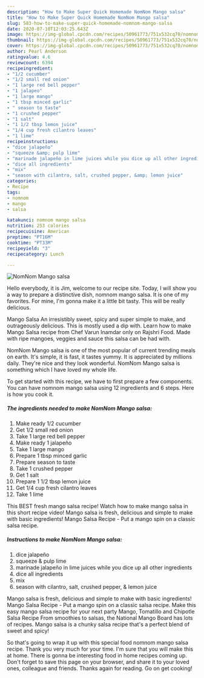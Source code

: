 ```yaml
---
description: "How to Make Super Quick Homemade NomNom Mango salsa"
title: "How to Make Super Quick Homemade NomNom Mango salsa"
slug: 583-how-to-make-super-quick-homemade-nomnom-mango-salsa
date: 2020-07-10T12:03:25.643Z
image: https://img-global.cpcdn.com/recipes/50961773/751x532cq70/nomnom-mango-salsa-recipe-main-photo.jpg
thumbnail: https://img-global.cpcdn.com/recipes/50961773/751x532cq70/nomnom-mango-salsa-recipe-main-photo.jpg
cover: https://img-global.cpcdn.com/recipes/50961773/751x532cq70/nomnom-mango-salsa-recipe-main-photo.jpg
author: Pearl Anderson
ratingvalue: 4.6
reviewcount: 6394
recipeingredient:
- "1/2 cucumber"
- "1/2 small red onion"
- "1 large red bell pepper"
- "1 jalapeo"
- "1 large mango"
- "1 tbsp minced garlic"
- " season to taste"
- "1 crushed pepper"
- "1 salt"
- "1 1/2 tbsp lemon juice"
- "1/4 cup fresh cilantro leaves"
- "1 lime"
recipeinstructions:
- "dice jalapeño"
- "squeeze &amp; pulp lime"
- "marinade jalapeño in lime juices while you dice up all other ingredients"
- "dice all ingredients"
- "mix"
- "season with cilantro, salt, crushed pepper, &amp; lemon juice"
categories:
- Recipe
tags:
- nomnom
- mango
- salsa

katakunci: nomnom mango salsa 
nutrition: 253 calories
recipecuisine: American
preptime: "PT16M"
cooktime: "PT33M"
recipeyield: "3"
recipecategory: Lunch

---
```



![NomNom Mango salsa](https://img-global.cpcdn.com/recipes/50961773/751x532cq70/nomnom-mango-salsa-recipe-main-photo.jpg)

Hello everybody, it is Jim, welcome to our recipe site. Today, I will show you a way to prepare a distinctive dish, nomnom mango salsa. It is one of my favorites. For mine, I'm gonna make it a little bit tasty. This will be really delicious.

Mango Salsa An irresistibly sweet, spicy and super simple to make, and outrageously delicious. This is mostly used a dip with. Learn how to make Mango Salsa recipe from Chef Varun Inamdar only on Rajshri Food. Made with ripe mangoes, veggies and sauce this salsa can be had with.

NomNom Mango salsa is one of the most popular of current trending meals on earth. It's simple, it is fast, it tastes yummy. It is appreciated by millions daily. They're nice and they look wonderful. NomNom Mango salsa is something which I have loved my whole life.


To get started with this recipe, we have to first prepare a few components. You can have nomnom mango salsa using 12 ingredients and 6 steps. Here is how you cook it.

<!--inarticleads1-->

##### The ingredients needed to make NomNom Mango salsa:

1. Make ready 1/2 cucumber
1. Get 1/2 small red onion
1. Take 1 large red bell pepper
1. Make ready 1 jalapeño
1. Take 1 large mango
1. Prepare 1 tbsp minced garlic
1. Prepare  season to taste
1. Take 1 crushed pepper
1. Get 1 salt
1. Prepare 1 1/2 tbsp lemon juice
1. Get 1/4 cup fresh cilantro leaves
1. Take 1 lime


This BEST fresh mango salsa recipe! Watch how to make mango salsa in this short recipe video! Mango salsa is fresh, delicious and simple to make with basic ingredients! Mango Salsa Recipe - Put a mango spin on a classic salsa recipe. 

<!--inarticleads2-->

##### Instructions to make NomNom Mango salsa:

1. dice jalapeño
1. squeeze &amp; pulp lime
1. marinade jalapeño in lime juices while you dice up all other ingredients
1. dice all ingredients
1. mix
1. season with cilantro, salt, crushed pepper, &amp; lemon juice


Mango salsa is fresh, delicious and simple to make with basic ingredients! Mango Salsa Recipe - Put a mango spin on a classic salsa recipe. Make this easy mango salsa recipe for your next party Mango, Tomatillo and Chipotle Salsa Recipe From smoothies to salsas, the National Mango Board has lots of recipes. Mango salsa is a chunky salsa recipe that&#39;s a perfect blend of sweet and spicy! 

So that's going to wrap it up with this special food nomnom mango salsa recipe. Thank you very much for your time. I'm sure that you will make this at home. There is gonna be interesting food in home recipes coming up. Don't forget to save this page on your browser, and share it to your loved ones, colleague and friends. Thanks again for reading. Go on get cooking!
